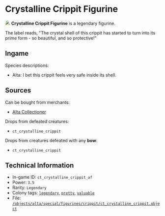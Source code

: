 # Crystalline Crippit Figurine

<img src="https://raw.githubusercontent.com/Ceterai/Enternia/main/objects/alta/special/figurines/crippit/ct_crystalline_crippit.png" alt="Crystalline Crippit Figurine icon" loading="lazy" height="16px" width="auto" /> **Crystalline Crippit Figurine** is a legendary figurine.

The label reads, "The crystal shell of this crippit has started to turn into its prime form - so beautiful, and so protective!"

## Ingame

Species descriptions:

- Alta: I bet this crippit feels very safe inside its shell.

## Sources

Can be bought from merchants:

- [Alta Collectioner](https://ceterai.github.io/MyEnternia/Wiki/AltaCollectioner)

Drops from defeated creatures:

- `ct_crystalline_crippit`

Drops from creatures defeated with any **bow**:

- `ct_crystalline_crippit`

## Technical Information

- In-game ID: `ct_crystalline_crippit_af`
- Power: `3.5`
- Rarity: `Legendary`
- Colony tags: [`legendary`](https://ceterai.github.io/MyEnternia/Wiki/Tags/Legendary), [`pretty`](https://ceterai.github.io/MyEnternia/Wiki/Tags/Pretty), [`valuable`](https://ceterai.github.io/MyEnternia/Wiki/Tags/Valuable)
- File: [`/objects/alta/special/figurines/crippit/ct_crystalline_crippit.object`](https://github.com/Ceterai/Enternia/blob/main/objects/alta/special/figurines/crippit/ct_crystalline_crippit.object)
